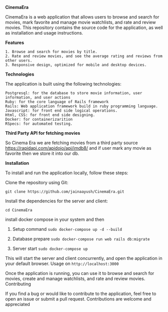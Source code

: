 **CinemaEra**

CinemaEra is a web application that allows users to browse and search for movies, mark favorite and manage movie watchlists, and rate and review movies. This repository contains the source code for the application, as well as installation and usage instructions.


**Features**

    1. Browse and search for movies by title.
    2. Rate and review movies, and see the average rating and reviews from other users.
    3. Responsive design, optimized for mobile and desktop devices.

**Technologies**

The application is built using the following technologies:

    Postgresql: for the database to store movie information, user information, and user actions
    Ruby: for the core language of Rails framework
    Rails: Web application framework build in ruby programming language.
    Javascript: for front end side logical operations.
    Html, CSS: for front end side designing.
    Docker: for containerizarition
    RSpecs: for automated testing.

**Third Party API for fetching movies**

   So Cinema Era we are fetching movies from a third party source https://rapidapi.com/apidojo/api/imdb8/
   and if user mark any movie as favorite then we store it into our db.

**Installation**

To install and run the application locally, follow these steps:

Clone the repository using Git: 

`git clone https://github.com/jainaayush/CinemaEra.git`

Install the dependencies for the server and client:

`cd CinemaEra`

install docker compose in your system and then

1. Setup command
`sudo docker-compose up -d --build`

2. Database prepare
`sudo docker-compose run web rails db:migrate`

3. Server start
`sudo docker-compose up`

This will start the server and client concurrently, and open the application in your default browser.
Usage on `http://localhost:3000`

Once the application is running, you can use it to browse and search for movies, create and manage watchlists, and rate and review movies.
Contributing

If you find a bug or would like to contribute to the application, feel free to open an issue or submit a pull request. Contributions are welcome and appreciated
